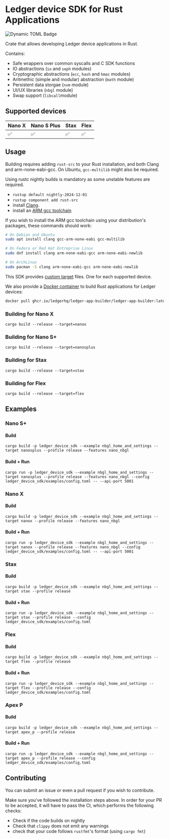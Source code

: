 # Ledger device SDK for Rust Applications
![Dynamic TOML Badge](https://img.shields.io/badge/dynamic/toml?url=https%3A%2F%2Fraw.githubusercontent.com%2FLedgerHQ%2Fledger-device-rust-sdk%2Frefs%2Fheads%2Fmaster%2Fledger_device_sdk%2FCargo.toml&query=%24.package.version&label=version)

Crate that allows developing Ledger device applications in Rust.

Contains:

- Safe wrappers over common syscalls and C SDK functions
- IO abstractions (`io` and `seph` modules)
- Cryptographic abstractions (`ecc`, `hash` and `hmac` modules)
- Aritmethic (simple and modular) abstraction (`math` module)
- Persistent data storgae (`nvm` module)
- UI/UX libraries (`nbgl` module)
- Swap support (`libcall`module)

## Supported devices

|       Nano X       |    Nano S Plus     |        Stax        |       Flex         |
| ------------------ | ------------------ | ------------------ | ------------------ |
| :white_check_mark: | :white_check_mark: | :white_check_mark: | :white_check_mark: |

## Usage

Building requires adding `rust-src` to your Rust installation, and both Clang and arm-none-eabi-gcc.
On Ubuntu, `gcc-multilib` might also be required.

Using rustc nightly builds is mandatory as some unstable features are required.

- `rustup default nightly-2024-12-01`
- `rustup component add rust-src`
- install [Clang](http://releases.llvm.org/download.html).
- install an [ARM gcc toolchain](https://developer.arm.com/tools-and-software/open-source-software/developer-tools/gnu-toolchain/gnu-rm/downloads)

If you wish to install the ARM gcc toolchain using your distribution's packages, these commands should work:

```bash
# On Debian and Ubuntu
sudo apt install clang gcc-arm-none-eabi gcc-multilib

# On Fedora or Red Hat Entreprise Linux
sudo dnf install clang arm-none-eabi-gcc arm-none-eabi-newlib

# On ArchLinux
sudo pacman -S clang arm-none-eabi-gcc arm-none-eabi-newlib
```

This SDK provides [custom target](https://doc.rust-lang.org/rustc/targets/custom.html) files. One for each supported device.

We also provide a [Docker container](https://github.com/LedgerHQ/ledger-app-builder) to build Rust applications for Ledger devices:

```bash
docker pull ghcr.io/ledgerhq/ledger-app-builder/ledger-app-builder:latest
````

### Building for Nano X

```
cargo build --release --target=nanox
```

### Building for Nano S+

```
cargo build --release --target=nanosplus
```

### Building for Stax

```
cargo build --release --target=stax
```

### Building for Flex

```
cargo build --release --target=flex
```

## Examples
### Nano S+
#### Build 
```
cargo build -p ledger_device_sdk --example nbgl_home_and_settings --target nanosplus --profile release --features nano_nbgl
```
#### Build + Run
```
cargo run -p ledger_device_sdk --example nbgl_home_and_settings --target nanosplus --profile release --features nano_nbgl --config ledger_device_sdk/examples/config.toml -- --api-port 5001
```
### Nano X
#### Build
```
cargo build -p ledger_device_sdk --example nbgl_home_and_settings --target nanox --profile release --features nano_nbgl
```
#### Build + Run
```
cargo run -p ledger_device_sdk --example nbgl_home_and_settings --target nanox --profile release --features nano_nbgl --config ledger_device_sdk/examples/config.toml -- --api-port 5001
```
### Stax
#### Build
```
cargo build -p ledger_device_sdk --example nbgl_home_and_settings --target stax --profile release
```
#### Build + Run
```
cargo run -p ledger_device_sdk --example nbgl_home_and_settings --target stax --profile release --config ledger_device_sdk/examples/config.toml
```
### Flex
#### Build
```
cargo build -p ledger_device_sdk --example nbgl_home_and_settings --target flex --profile release
```
#### Build + Run
```
cargo run -p ledger_device_sdk --example nbgl_home_and_settings --target flex --profile release --config ledger_device_sdk/examples/config.toml
```
### Apex P
#### Build
```
cargo build -p ledger_device_sdk --example nbgl_home_and_settings --target apex_p --profile release
```
#### Build + Run
```
cargo run -p ledger_device_sdk --example nbgl_home_and_settings --target apex_p --profile release --config ledger_device_sdk/examples/config.toml
```

## Contributing

You can submit an issue or even a pull request if you wish to contribute.

Make sure you've followed the installation steps above. In order for your PR to be accepted, it will have to pass the CI, which performs the following checks:

- Check if the code builds on nightly
- Check that `clippy` does not emit any warnings
- check that your code follows `rustfmt`'s format (using `cargo fmt`)
